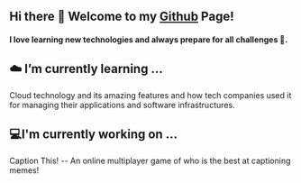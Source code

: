 ## Hi there 👋 Welcome to my [Github](https://github.com/ntdkhiem) Page!

#### I love learning new technologies and always prepare for all challenges 💪.

## ☁️ I’m currently learning ...
Cloud technology and its amazing features and how tech companies used it for managing their applications and software infrastructures. 

## 💻I'm currently working on ...
Caption This! -- An online multiplayer game of who is the best at captioning memes!
